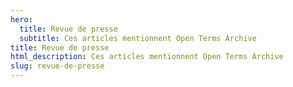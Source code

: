 ```yaml
---
hero:
  title: Revue de presse
  subtitle: Ces articles mentionnent Open Terms Archive
title: Revue de presse
html_description: Ces articles mentionnent Open Terms Archive
slug: revue-de-presse
---
```

